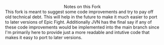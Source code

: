 <div align="center"; font-size=4em;>Notes on this Fork</div> 
This fork is meant to suggest some code improvements and try to pay off old technical debt. This will help in the future to make it much easier to port to later versions of Epic Fight.
Additionally JVN has the final say if any of these code improvements would be implemented into the main branch since I'm primarily here to provide just a more readable and intutive code that makes it easy to port to later versions.
